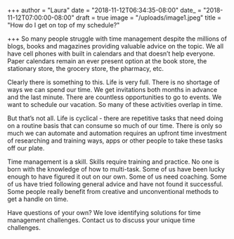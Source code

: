 +++
author = "Laura"
date = "2018-11-12T06:34:35-08:00"
date_ = "2018-11-12T07:00:00-08:00"
draft = true
image = "/uploads/image1.jpeg"
title = "How do I get on top of my schedule?"

+++
So many people struggle with time management despite the millions of blogs, books and magazines providing valuable advice on the topic. We all have cell phones with built in calendars and that doesn’t help everyone. Paper calendars remain an ever present option at the book store, the stationary store, the grocery store, the pharmacy, etc.  

Clearly there is something to this. Life is very full. There is no shortage of ways we can spend our time. We get invitations both months in advance and the last minute. There are countless opportunities to go to events. We want to schedule our vacation. So many of these activities overlap in time.  

But that’s not all. Life is cyclical - there are repetitive tasks that need doing on a routine basis that can consume so much of our time. There is only so much we can automate and automation requires an upfront time investment of researching and training ways, apps or other people to take these tasks off our plate.  

Time management is a skill. Skills require training and practice. No one is born with the knowledge of how to multi-task. Some of us have been lucky enough to have figured it out on our own. Some of us need coaching. Some of us have tried following general advice and have not found it successful. Some people really benefit from creative and unconventional methods to get a handle on time. 

Have questions of your own? We love identifying solutions for time management challenges. Contact us to discuss your unique time challenges.